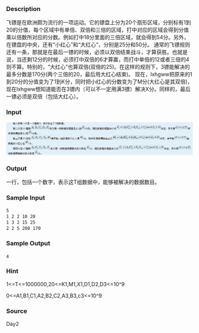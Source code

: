 
### Description


飞镖是在欧洲颇为流行的一项运动。它的镖盘上分为20个扇形区域，分别标有1到20的分值，每个区域中有单倍、双倍和三倍的区域，打中对应的区域会得到分值乘以倍数所对应的分数。例如打中18分里面的三倍区域，就会得到54分。另外，在镖盘的中央，还有“小红心”和“大红心”，分别是25分和50分。
通常的飞镖规则还有一条，那就是在最后一镖的时候，必须以双倍结束战斗，才算获胜。也就是说，当还剩12分的时候，必须打中双倍的6才算赢，而打中单倍的12或者三倍的4则不算。特别的，“大红心”也算双倍(双倍的25)。在这样的规则下，3镖能解决的最多分数是170分(两个三倍的20，最后用大红心结束)。
现在，lxhgww把原来的1到20分的分值变为了1到K分，同时把小红心的分数变为了M分(大红心是其双倍)，现在lxhgww想知道能否在3镖内（可以不一定用满3镖）解决X分。同样的，最后一镖必须是双倍（包括大红心）。


<!--EndFragment-->
### Input
![](/JudgeOnline/upload/201106/1111.jpg)
### Output
一行，包括一个数字，表示这T组数据中，能够被解决的数据数目。
<!--EndFragment-->
### Sample Input
	5
	1 2 2 10 20
	1 3 2 15 25
	2 2 5 200 170

### Sample Output
	4

### Hint
1<=T<=1000000,20<=K1,M1,X1,D1,D2,D3<=10^9
<!--EndFragment-->



0<=A1,B1,C1,A2,B2,C2,A3,B3,c3<=10^9

<!--EndFragment-->
### Source
Day2